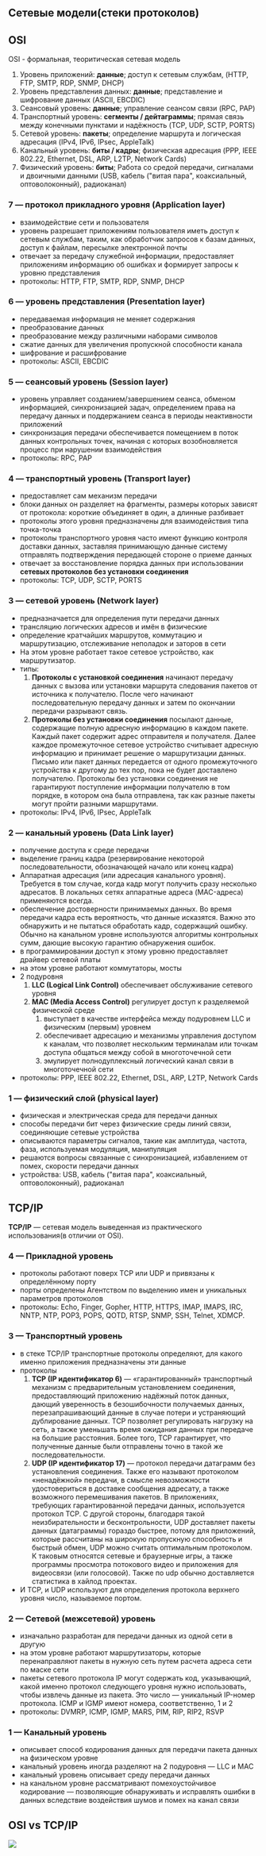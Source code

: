 ## Сетевые модели(стеки протоколов)

## OSI

OSI - формальная, теоритическая сетевая модель

1. Уровень приложений: **данные**; доступ к сетевым службам, (HTTP, FTP, SMTP, RDP, SNMP, DHCP)
2. Уровень представления данных: **данные**; представление и шифрование данных (ASCII, EBCDIC)
3. Сеансовый уровень: **данные**; управление сеансом связи (RPC, PAP)
4. Транспортный уровень: **сегменты / дейтаграммы**; прямая связь между конечными пунктами и надёжность (TCP, UDP, SCTP, PORTS)
5. Сетевой уровень: **пакеты**; определение маршрута и логическая адресация (IPv4, IPv6, IPsec, AppleTalk)
6. Канальный уровень: **биты / кадры**; физическая адресация (PPP, IEEE 802.22, Ethernet, DSL, ARP, L2TP, Network Cards)
7. Физический уровень: **биты**; Работа со средой передачи, сигналами и двоичными данными (USB, кабель ("витая пара", коаксиальный, оптоволоконный), радиоканал)

### 7 — протокол прикладного уровня (Application layer)

- взаимодействие сети и пользователя
- уровень разрешает приложениям пользователя иметь доступ к сетевым службам, таким, как обработчик запросов к базам данных, доступ к файлам, пересылке электронной почты
- отвечает за передачу служебной информации, предоставляет приложениям информацию об ошибках и формирует запросы к уровню представления
- протоколы: HTTP, FTP, SMTP, RDP, SNMP, DHCP

### 6 — уровень представления (Presentation layer)

- передаваемая информация не меняет содержания
- преобразование данных
- преобразование между различными наборами символов
- сжатие данных для увеличения пропускной способности канала
- шифрование и расшифрование
- протоколы: ASCII, EBCDIC

### 5 — сеансовый уровень (Session layer)

- уровень управляет созданием/завершением сеанса, обменом информацией, синхронизацией задач, определением права на передачу данных и поддержанием сеанса в периоды неактивности приложений
- синхронизация передачи обеспечивается помещением в поток данных контрольных точек, начиная с которых возобновляется процесс при нарушении взаимодействия
- протоколы: RPC, PAP

### 4 — транспортный уровень (Transport layer)

- предоставляет сам механизм передачи
- блоки данных он разделяет на фрагменты, размеры которых зависят от протокола: короткие объединяет в один, а длинные разбивает
- протоколы этого уровня предназначены для взаимодействия типа точка-точка
- протоколы транспортного уровня часто имеют функцию контроля доставки данных, заставляя принимающую данные систему отправлять подтверждения передающей стороне о приеме данных
- отвечает за восстановление порядка данных при использовании **сетевых протоколов без установки соединения**
- протоколы: TCP, UDP, SCTP, PORTS

### 3 — сетевой уровень (Network layer)

- предназначается для определения пути передачи данных
- трансляцию логических адресов и имён в физические
- определение кратчайших маршрутов, коммутацию и маршрутизацию, отслеживание неполадок и заторов в сети
- На этом уровне работает такое сетевое устройство, как маршрутизатор.
- типы:
  1. **Протоколы с установкой соединения** начинают передачу данных с вызова или установки маршрута следования пакетов от источника к получателю. После чего начинают последовательную передачу данных и затем по окончании передачи разрывают связь.
  2. **Протоколы без установки соединения** посылают данные, содержащие полную адресную информацию в каждом пакете. Каждый пакет содержит адрес отправителя и получателя. Далее каждое промежуточное сетевое устройство считывает адресную информацию и принимает решение о маршрутизации данных. Письмо или пакет данных передается от одного промежуточного устройства к другому до тех пор, пока не будет доставлено получателю. Протоколы без установки соединения не гарантируют поступление информации получателю в том порядке, в котором она была отправлена, так как разные пакеты могут пройти разными маршрутами.
- протоколы: IPv4, IPv6, IPsec, AppleTalk

### 2 — канальный уровень (Data Link layer)

- получение доступа к среде передачи
- выделение границ кадра (резервирование некоторой последовательности, обозначающей начало или конец кадра)
- Аппаратная адресация (или адресация канального уровня). Требуется в том случае, когда кадр могут получить сразу несколько адресатов. В локальных сетях аппаратные адреса (MAC-адреса) применяются всегда.
- обеспечение достоверности принимаемых данных. Во время передачи кадра есть вероятность, что данные исказятся. Важно это обнаружить и не пытаться обработать кадр, содержащий ошибку. Обычно на канальном уровне используются алгоритмы контрольных сумм, дающие высокую гарантию обнаружения ошибок.
- в программировании доступ к этому уровню предоставляет драйвер сетевой платы
- на этом уровне работают коммутаторы, мосты
- 2 подуровня
  1. **LLC (Logical Link Control)** обеспечивает обслуживание сетевого уровня
  2. **MAC (Media Access Control)** регулирует доступ к разделяемой физической среде
     1. выступает в качестве интерфейса между подуровнем LLC и физическим (первым) уровнем
     2. обеспечивает адресацию и механизмы управления доступом к каналам, что позволяет нескольким терминалам или точкам доступа общаться между собой в многоточечной сети
     3. эмулирует полнодуплексный логический канал связи в многоточечной сети
- протоколы: PPP, IEEE 802.22, Ethernet, DSL, ARP, L2TP, Network Cards

### 1 — физический слой (physical layer)

- физическая и электрическая среда для передачи данных
- способы передачи бит через физические среды линий связи, соединяющие сетевые устройства
- описываются параметры сигналов, такие как амплитуда, частота, фаза, используемая модуляция, манипуляция
- решаются вопросы связанные с синхронизацией, избавлением от помех, скорости передачи данных
- устройства: USB, кабель ("витая пара", коаксиальный, оптоволоконный), радиоканал

## TCP/IP

**TCP/IP** — сетевая модель выведенная из практического использования(в отличии от OSI).

### 4 — Прикладной уровень

- протоколы работают поверх TCP или UDP и привязаны к определённому порту
- порты определены Агентством по выделению имен и уникальных параметров протоколов
- протоколы: Echo, Finger, Gopher, HTTP, HTTPS, IMAP, IMAPS, IRC, NNTP, NTP, POP3, POPS, QOTD, RTSP, SNMP, SSH, Telnet, XDMCP.

### 3 — Транспортный уровень

- в стеке TCP/IP транспортные протоколы определяют, для какого именно приложения предназначены эти данные
- протоколы
  1. **TCP (IP идентификатор 6)** — «гарантированный» транспортный механизм с предварительным установлением соединения, предоставляющий приложению надёжный поток данных, дающий уверенность в безошибочности получаемых данных, перезапрашивающий данные в случае потери и устраняющий дублирование данных. TCP позволяет регулировать нагрузку на сеть, а также уменьшать время ожидания данных при передаче на большие расстояния. Более того, TCP гарантирует, что полученные данные были отправлены точно в такой же последовательности.
  2. **UDP (IP идентификатор 17)** — протокол передачи датаграмм без установления соединения. Также его называют протоколом «ненадёжной» передачи, в смысле невозможности удостовериться в доставке сообщения адресату, а также возможного перемешивания пакетов. В приложениях, требующих гарантированной передачи данных, используется протокол TCP. С другой стороны, благодаря такой неизбирательности и бесконтрольности, UDP доставляет пакеты данных (датаграммы) гораздо быстрее, потому для приложений, которые рассчитаны на широкую пропускную способность и быстрый обмен, UDP можно считать оптимальным протоколом. К таковым относятся сетевые и браузерные игры, а также программы просмотра потокового видео и приложения для видеосвязи (или голосовой). Также по udp обычно доставляется статистика в хайлод проектах.
- И TCP, и UDP используют для определения протокола верхнего уровня число, называемое портом.

### 2 — Сетевой (межсетевой) уровень

- изначально разработан для передачи данных из одной сети в другую
- на этом уровне работают маршрутизаторы, которые перенаправляют пакеты в нужную сеть путем расчета адреса сети по маске сети
- пакеты сетевого протокола IP могут содержать код, указывающий, какой именно протокол следующего уровня нужно использовать, чтобы извлечь данные из пакета. Это число — уникальный IP-номер протокола. ICMP и IGMP имеют номера, соответственно, 1 и 2
- протоколы:  DVMRP, ICMP, IGMP, MARS, PIM, RIP, RIP2, RSVP

### 1 — Канальный уровень

- описывает способ кодирования данных для передачи пакета данных на физическом уровне
- канальный уровень иногда разделяют на 2 подуровня — LLC и MAC
- канальный уровень описывает среду передачи данных
- на канальном уровне рассматривают помехоустойчивое кодирование — позволяющие обнаруживать и исправлять ошибки в данных вследствие воздействия шумов и помех на канал связи

## OSI vs TCP/IP

![](../media/osi-tcp-ip.png)

